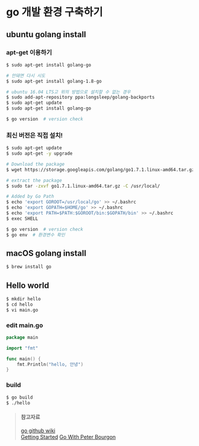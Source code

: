 # go 개발 환경 구축하기

## ubuntu golang install

### apt-get 이용하기
```sh
$ sudo apt-get install golang-go

# 안돼면 다시 시도
$ sudo apt-get install golang-1.8-go

# ubuntu 16.04 LTS고 위의 방법으로 설치할 수 없는 경우
$ sudo add-apt-repository ppa:longsleep/golang-backports
$ sudo apt-get update
$ sudo apt-get install golang-go

$ go version  # version check
```

### 최신 버전은 직접 설치!
```sh
$ sudo apt-get update
$ sudo apt-get -y upgrade

# Download the package
$ wget https://storage.googleapis.com/golang/go1.7.1.linux-amd64.tar.gz

# extract the package
$ sudo tar -zxvf go1.7.1.linux-amd64.tar.gz -C /usr/local/

# Added by Go Path
$ echo 'export GOROOT=/usr/local/go' >> ~/.bashrc
$ echo 'export GOPATH=$HOME/go' >> ~/.bashrc
$ echo 'export PATH=$PATH:$GOROOT/bin:$GOPATH/bin' >> ~/.bashrc
$ exec SHELL

$ go version  # version check
$ go env  # 환경변수 확인
```

## macOS golang install
```sh
$ brew install go
```

## Hello world
```sh
$ mkdir hello
$ cd hello
$ vi main.go
```

### edit main.go
```go
package main

import "fmt"

func main() {
    fmt.Println("hello, 안녕")
}
```

### build
```sh
$ go build
$ ./hello
```

> #### 참고자료
> [go github wiki](https://github.com/golang/go/wiki/Ubuntu)  
> [Getting Started](https://golang.org/doc/install)
> [Go With Peter Bourgon](http://howistart.org/posts/go/1/)